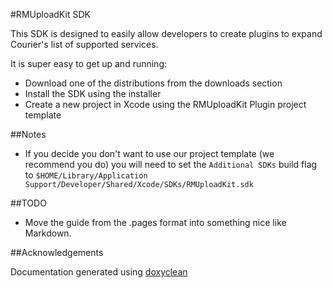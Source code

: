 #RMUploadKit SDK

This SDK is designed to easily allow developers to create plugins to expand Courier's list of supported services.

It is super easy to get up and running:

* Download one of the distributions from the downloads section 
* Install the SDK using the installer
* Create a new project in Xcode using the RMUploadKit Plugin project template

##Notes

* If you decide you don't want to use our project template (we recommend you do) you will need to set the <code>Additional SDKs</code> build flag to <code>$HOME/Library/Application Support/Developer/Shared/Xcode/SDKs/RMUploadKit.sdk</code>

##TODO

* Move the guide from the .pages format into something nice like Markdown.

##Acknowledgements

Documentation generated using [doxyclean](http://github.com/mattball/doxyclean)
